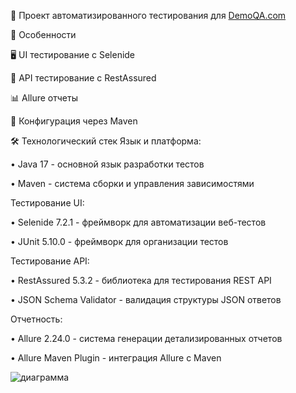 🚀 Проект автоматизированного тестирования для [DemoQA.com](https://demoqa.com/)

🌟 Особенности

🖥️ UI тестирование с Selenide

🔌 API тестирование с RestAssured

📊 Allure отчеты

🧩 Конфигурация через Maven

🛠 Технологический стек
Язык и платформа:

 • Java 17 - основной язык разработки тестов

 • Maven - система сборки и управления зависимостями

Тестирование UI:

 • Selenide 7.2.1 - фреймворк для автоматизации веб-тестов

 • JUnit 5.10.0 - фреймворк для организации тестов

Тестирование API:

 • RestAssured 5.3.2 - библиотека для тестирования REST API

 • JSON Schema Validator - валидация структуры JSON ответов

Отчетность:

 • Allure 2.24.0 - система генерации детализированных отчетов

 • Allure Maven Plugin - интеграция Allure с Maven

![диаграмма](https://github.com/user-attachments/assets/78a2fce1-0f6e-421f-a703-10104b464f2d)
